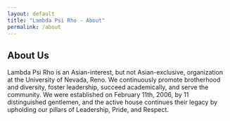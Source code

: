 ```yaml
---
layout: default
title: "Lambda Psi Rho - About"
permalink: /about
---
```


<!-- Content -->
<section class="level is-large">
    <div class="container">
    <h1 class="title has-text-centered">About Us</h1>
    <p class="content">
        Lambda Psi Rho is an Asian-interest, but not Asian-exclusive,
        organization at the University of Nevada, Reno. We continuously
        promote brotherhood and diversity, foster leadership, succeed
        academically, and serve the community. We were established on February
        11th, 2006, by 11 distinguished gentlemen, and the active house
        continues their legacy by upholding our pillars of Leadership, Pride,
        and Respect.
    </p>
    </div>
</section>
